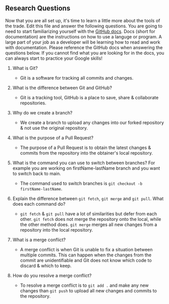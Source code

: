 ## Research Questions 

Now that you are all set up, it's time to learn a little more about the tools of the trade. Edit this file and answer the following questions. You are going to need to start familiarizing yourself with the [GitHub docs](https://docs.github.com/en). Docs (short for documentation) are the instructions on how to use a languge or program. A large part of your job as a developer will be learning how to read and work with documentation. Please reference the GitHub docs when answering the questions below. If you cannot find what you are looking for in the docs, you can always start to practice your Google skills!

1. What is Git?
   - Git is a software for tracking all commits and changes.

2. What is the difference between Git and GitHub?
   - Git is a tracking tool, GitHub is a place to save, share & collaborate repositories. 

3. Why do we create a branch? 
   - We create a branch to upload any changes into our forked repository & not use the original repository. 

4. What is the purpose of a Pull Request?
   - The purpose of a Pull Request is to obtain the latest changes & commits from the repository into the obtainer's local repository.

5. What is the command you can use to switch between branches? For example you are working on firstName-lastName branch and you want to switch back to main.
   - The command used to switch branches is `git checkout -b firstName-lastName`. 

6. Explain the difference between `git fetch`, `git merge` and `git pull`. What does each command do?
   - `git fetch` & `git pull` have a lot of similarities but defer from each other. `git fetch` does not merge the repository onto the local, while the other method does. `git merge` merges all new changes from a repository into the local repository.

7. What is a merge conflict?
   - A merge conflict is when Git is unable to fix a situation between multiple commits. This can happen when the changes from the commit are unidentifiable and Git does not know which code to discard & which to keep.

8. How do you resolve a merge conflict?
   - To resolve a merge conflict is to `git add .` and make any new changes than `git push` to upload all new changes and commits to the repository. 